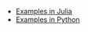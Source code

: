 - [Examples in Julia](https://github.com/cstjean/ScikitLearn.jl/blob/master/docs/examples.md)
- [Examples in Python](http://scikit-learn.org/stable/auto_examples/index.html)
